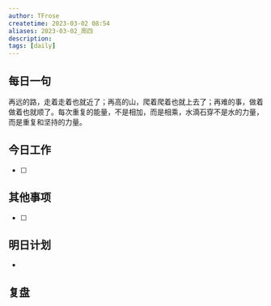 ```yaml
---
author: TFrose
createtime: 2023-03-02 08:54
aliases: 2023-03-02_周四
description:
tags: [daily]
---
```


## 每日一句
再远的路，走着走着也就近了；再高的山，爬着爬着也就上去了；再难的事，做着做着也就顺了。每次重复的能量，不是相加，而是相乘，水滴石穿不是水的力量，而是重复和坚持的力量。

## 今日工作
- [ ] 

## 其他事项
- [ ] 

## 明日计划
- 

## 复盘

